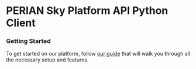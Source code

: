 # PERIAN Sky Platform API Python Client

### Getting Started 
To get started on our platform, follow [our guide](https://storage.googleapis.com/perian-public-files/Perian_Sky_Platform_Getting_Started.pdf) that will walk you through all the necessary setup and features.
